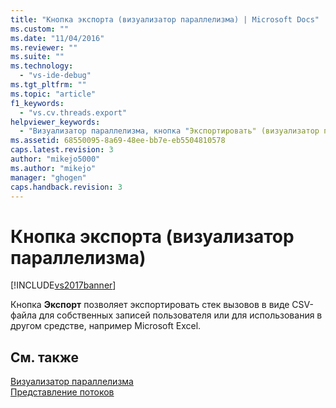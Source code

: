 ```yaml
---
title: "Кнопка экспорта (визуализатор параллелизма) | Microsoft Docs"
ms.custom: ""
ms.date: "11/04/2016"
ms.reviewer: ""
ms.suite: ""
ms.technology: 
  - "vs-ide-debug"
ms.tgt_pltfrm: ""
ms.topic: "article"
f1_keywords: 
  - "vs.cv.threads.export"
helpviewer_keywords: 
  - "Визуализатор параллелизма, кнопка "Экспортировать" (визуализатор параллелизма)"
ms.assetid: 68550095-8a69-48ee-bb7e-eb5504810578
caps.latest.revision: 3
author: "mikejo5000"
ms.author: "mikejo"
manager: "ghogen"
caps.handback.revision: 3
---
```

# Кнопка экспорта (визуализатор параллелизма)
[!INCLUDE[vs2017banner](../code-quality/includes/vs2017banner.md)]

Кнопка **Экспорт** позволяет экспортировать стек вызовов в виде CSV\-файла для собственных записей пользователя или для использования в другом средстве, например Microsoft Excel.  
  
## См. также  
 [Визуализатор параллелизма](../profiling/concurrency-visualizer.md)   
 [Представление потоков](../profiling/threads-view-parallel-performance.md)